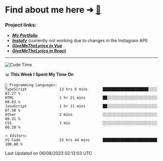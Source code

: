 # Find about me here ➜ [🧑](https://pauabella.dev)

### Project links:
- ***[My Portfolio](https://pauabella.dev)***
- ***[Instafy](https://instafy.me)*** (currently not working due to changes in the Instagram API)
- ***[GiveMeTheLyrics in Vue](https://lyrics.pauabella.dev)***
- ***[GiveMeTheLyrics in React](https://pauabella.dev/GiveMeTheLyrics)***

---
<!--START_SECTION:waka-->
![Code Time](http://img.shields.io/badge/Code%20Time-2%2C358%20hrs%2010%20mins-blue)

📊 **This Week I Spent My Time On** 

```text
💬 Programming Languages: 
TypeScript               13 hrs 6 mins       █████████████████████░░░░   83.27 % 
HTML                     1 hr 21 mins        ██░░░░░░░░░░░░░░░░░░░░░░░   08.63 % 
JavaScript               1 hr 11 mins        ██░░░░░░░░░░░░░░░░░░░░░░░   07.58 % 
Other                    2 mins              ░░░░░░░░░░░░░░░░░░░░░░░░░   00.31 % 
CSS                      1 min               ░░░░░░░░░░░░░░░░░░░░░░░░░   00.20 % 

🔥 Editors: 
VS Code                  15 hrs 44 mins      █████████████████████████   100.00 % 
```


 Last Updated on 06/08/2023 02:12:03 UTC
<!--END_SECTION:waka-->
